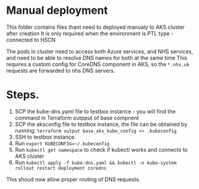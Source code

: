 # Manual deployment
This folder contains files thant need to deployed manualy to AKS cluster after creation
It is only required when the environment is PTL type - connected to HSCN

The pods in cluster need to access both Azure services, and NHS services, and need to be able to resolve DNS names for both at the same time
This requires a custom config for CoreDNS component in AKS, so the `*.nhs.uk` requests are forwarded to nhs DNS servers.

# Steps.
1. SCP the kube-dns.yaml file to testbox instance - you will find the command in Terraform outpput of base compnent
2. SCP the aksconfig file to testbox instance, the file can be obtained by running: `terraform output base_aks_kube_config >> .kubeconfig`
3. SSH to testbox instance.
4. Run `export KUBECONFIG=~/.kubeconfig`
5. Run `kubectl get namespace` to check if kubectl works and connects to AKS cluster
6. Run `kubectl apply -f kube-dns.yaml && kubectl -n kube-system rollout restart deployment coredns`

This shoud now allow proper routing of DNS requests.
